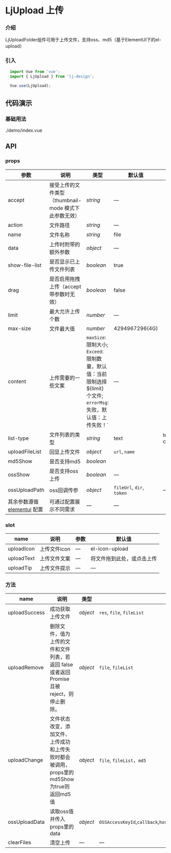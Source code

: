 # LjUpload 上传

### 介绍
LjUploadFolder组件可用于上传文件，支持oss、md5（基于ElementUI下的el-upload）
### 引入

```js
  import Vue from 'vue';
  import { LjUpload } from 'lj-design';
  
  Vue.use(LjUpload);
```

## 代码演示

### 基础用法

<demo-code>./demo/index.vue</demo-code>

## API

### props

| 参数 | 说明 | 类型 |  默认值 | 可选值
|------|------|-----|---------|---------|
| accept | 接受上传的文件类型（thumbnail-mode 模式下此参数无效） | _string_ | — |
| action | 文件路径 | _string_| — |
| name | 文件名称 | _string_ | file |
| data | 上传时附带的额外参数 | _object_ | — |
| show-file-list | 是否显示已上传文件列表	 | _boolean_ | true |
| drag | 是否启用拖拽上传（accept带参数时无效）| _boolean_ | false |
| limit | 最大允许上传个数 | _number_ | — |
| max-size | 文件最大值 | _number_ | 4294967296(4G) |
| content | 上传需要的一些文案 |`maxSize`:限制大小; `Exceed`: 限制数量，默认值：当前限制选择 ${limit} 个文件; `errorMsg`: 失败，默认值：上传失败！` | — |
| list-type	 | 文件列表的类型	 | _string_ | text | text/picture/picture-card |
| uploadFileList | 回显上传文件 | _object_ | `url`, `name` |
| md5Show | 是否支持md5 | _boolean_ | |
| ossShow | 是否支持oss上传 | _boolean_ | — |
| ossUploadPath | oss回调传参 | _object_ | `fileUrl`, `dir`, `token` | — |
| 其余参数遵循 [elementui](https://element.eleme.cn/#/zh-CN/component/installation) 配置 | 可通过配置展示不同需求 | — | — |

### slot

| name | 说明 | 参数 | 默认值
|------|------|-----|-----|
| uploadIcon | 上传文件icon | — | el-icon-upload |
| uploadText | 上传文件文案 | — | 将文件拖到此处，或点击上传 |
| uploadTip | 上传文件提示 | — | — |
### 方法

| name | 说明 | 类型 | 返回值 |
|------|------|-----|-----|
| uploadSuccess | 成功获取上传文件 | _object_ | `res`, `file`, `fileList` |
| uploadRemove |  删除文件，值为上传的文件和文件列表，若返回 false 或者返回 Promise 且被 reject，则停止删除。 | _object_ | `file`, `fileList` |
| uploadChange |  文件状态改变，添加文件、上传成功和上传失败时都会被调用，props里的md5Show为true则返回md5值 | _object_ | `file`, `fileList`，`md5` |
| ossUploadData | 读取oss值并传入props里的data | _object_ | `OSSAccessKeyId`,`callback`,`host`,`key`,`policy`,`signature`,`success_action_status`, |
| clearFiles | 清空上传 | — | — | 